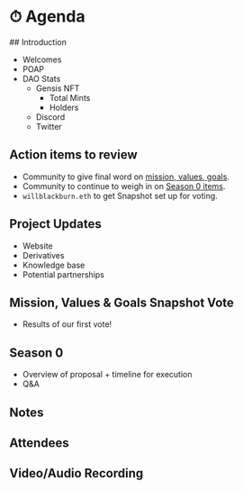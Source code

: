 # ⏱ Agenda

## Introduction

- Welcomes
- POAP
- DAO Stats
  - Gensis NFT
    - Total Mints
    - Holders
  - Discord
  - Twitter

## Action items to review

- Community to give final word on
  [mission, values, goals](https://forum.developerdao.com/t/p-2-defining-our-mission-values-and-goals/137).
- Community to continue to weigh in on
  [Season 0 items](https://forum.developerdao.com/t/how-we-move-forward-as-a-dao-season-0/56/27).
- `willblackburn.eth` to get Snapshot set up for voting.

## Project Updates

- Website
- Derivatives
- Knowledge base
- Potential partnerships

## Mission, Values & Goals Snapshot Vote

- Results of our first vote!

## Season 0

- Overview of proposal + timeline for execution
- Q&A

## Notes

## Attendees

## Video/Audio Recording
